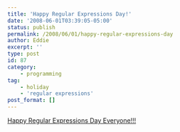 ```yaml
---
title: 'Happy Regular Expressions Day!'
date: '2008-06-01T03:39:05-05:00'
status: publish
permalink: /2008/06/01/happy-regular-expressions-day
author: Eddie
excerpt: ''
type: post
id: 87
category:
    - programming
tag:
    - holiday
    - 'regular expressions'
post_format: []
---
```

[Happy Regular Expressions Day Everyone!!!](http://www.bennadel.com/index.cfm?dax=blog:1243.view)